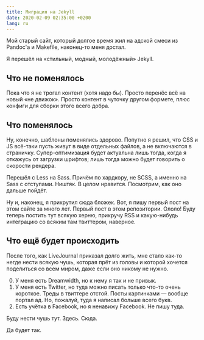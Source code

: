```yaml
---
title: Миграция на Jekyll
date: 2020-02-09 02:35:00 +0200
lang: ru
---
```


Мой старый сайт, который долгое время жил на адской смеси из Pandoc'а
и Makefile, наконец-то меня достал.

Я перешёл на «стильный, модный, молодёжный» Jekyll.


Что не поменялось
-----------------

Пока что я не трогал контент (хотя надо бы). Просто перенёс всё на новый
«не движок». Просто контент в чуточку другом формете, плюс конфиги
для сборки этого всего добра.


Что поменялось
--------------

Ну, конечно, шаблоны поменялись здорово. Попутно я решил, что CSS и JS
всё-таки пусть живут в виде отдельных файлов, а не включаются в страничку.
Супер-оптимизация будет актуальна лишь тогда, когда я откажусь от
загрузки шрифтов; лишь тогда можно будет говорить о скорости рендера.

Перешёл с Less на Sass. Причём по хардкору, не SCSS, а именно на Sass
с отступами. Ништяк. В целом нравится. Посмотрим, как оно дальше пойдёт.

Ну и, наконец, я прикрутил сюда бложек. Вот, я пишу первый пост на этом
сайте за много лет. Первый пост в этом репозитории. Ололо! Буду теперь
постить тут всякую херню, прикручу RSS и какую-нибудь интеграцию со
всяким там твиттером, наверное.


Что ещё будет происходить
-------------------------

После того, как LiveJournal приказал долго жить, мне стало как-то негде
нести всякую чушь, которая прёт из головы и которой хочется поделиться
со всем миром, даже если оно никому не нужно.

0. У меня есть Dreamwidth, но к нему я так и не привык.
1. У меня есть Twitter, но туда можно писать только что-то очень короткое.
   Треды в твиттере отстой. Посты картинками — вообще портал ад.
   Но, пожалуй, туда я написал больше всего букв.
2. Есть учётка в Facebook, но я ненавижу Facebook. Не пишу туда.

Буду нести чушь тут. Здесь. Сюда.

Да будет так.
